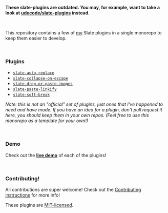 **These slate-plugins are outdated. You may, for example, want to take a look at [udecode/slate-plugins](https://github.com/udecode/slate-plugins) instead.**

<br/>

This repository contains a few of [my](https://github.com/ianstormtaylor) Slate plugins in a single monorepo to keep them easier to develop.

<br/>

### Plugins

- [`slate-auto-replace`](./packages/slate-auto-replace)
- [`slate-collapse-on-escape`](./packages/slate-collapse-on-escape)
- [`slate-drop-or-paste-images`](./packages/slate-drop-or-paste-images)
- [`slate-paste-linkify`](./packages/slate-paste-linkify)
- [`slate-soft-break`](./packages/slate-soft-break)

_Note: this is not an "official" set of plugins, just ones that I've happened to need and have made. If you have an idea for a plugin, don't pull request it here, you should keep them in your own repos. (Feel free to use this monorepo as a template for your own!)_

<br/>

### Demo

Check out the [**live demo**](https://slate-plugins.netlify.com/) of each of the plugins!

<br/>

### Contributing!

All contributions are super welcome! Check out the [Contributing instructions](./Contributing.md) for more info!

These plugins are [MIT-licensed](./License.md).
